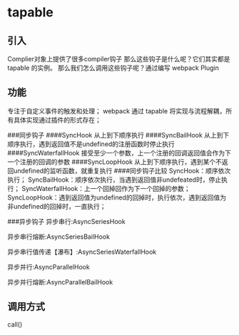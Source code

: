 # tapable
## 引入
Complier对象上提供了很多compiler钩子
那么这些钩子是什么呢？它们其实都是 tapable 的实例。
那么我们怎么调用这些钩子呢？通过编写 webpack Plugin
## 功能
专注于自定义事件的触发和处理；
webpack 通过 tapable 将实现与流程解耦，所有具体实现通过插件的形式存在；

###同步钩子
####SyncHook
从上到下顺序执行
####SyncBailHook
从上到下顺序执行，遇到返回值不是undefined的注册函数时停止执行
####SyncWaterfallHook
接受至少一个参数，上一个注册的回调返回值会作为下一个注册的回调的参数
####SyncLoopHook
从上到下顺序执行，遇到某个不返回undefined的监听函数，就重复执行
####同步钩子比较
SyncHook：顺序依次执行；
SyncBailHook：顺序依次执行，当遇到返回值非undefeated时，停止执行；
SyncWaterfallHook：上一个回掉回作为下一个回掉的参数；
SyncLoopHook：遇到返回值为undefined的回掉时，执行依次，遇到返回值为非undefined的回掉时，一直执行；



###异步钩子
异步串行:AsyncSeriesHook

异步串行熔断:AsyncSeriesBailHook

异步串行值传递【瀑布】:AsyncSeriesWaterfallHook

异步并行:AsyncParallelHook

异步并行熔断:AsyncParallelBailHook

## 调用方式
call()

